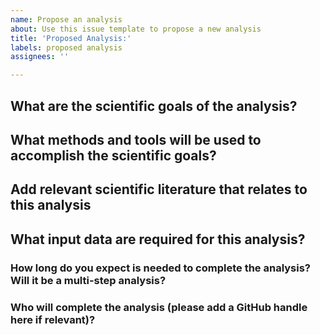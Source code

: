 ```yaml
---
name: Propose an analysis
about: Use this issue template to propose a new analysis
title: 'Proposed Analysis:'
labels: proposed analysis
assignees: ''

---
```


<!--Hi there! Please take a moment to fill out the template below.-->

<!-- Check all those that apply or remove this section if it is not applicable.-->

## What are the scientific goals of the analysis?




## What methods and tools will be used to accomplish the scientific goals?




## Add relevant scientific literature that relates to this analysis




## What input data are required for this analysis?




### How long do you expect is needed to complete the analysis? Will it be a multi-step analysis?




### Who will complete the analysis (please add a GitHub handle here if relevant)?



